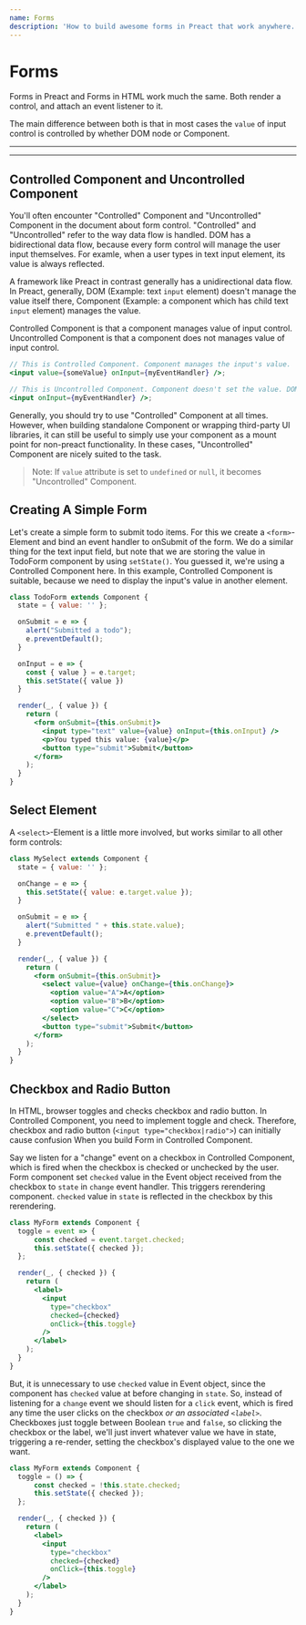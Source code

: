 ```yaml
---
name: Forms
description: 'How to build awesome forms in Preact that work anywhere.'
---
```


# Forms

Forms in Preact and Forms in HTML work much the same. Both render a control, and attach an event listener to it.

The main difference between both is that in most cases the `value` of input control is controlled by whether DOM node or Component.

---

<div><toc></toc></div>

---

## Controlled Component and Uncontrolled Component

You'll often encounter "Controlled" Component and "Uncontrolled" Component in the document about form control. "Controlled" and "Uncontrolled" refer to the way data flow is handled. DOM has a bidirectional data flow, because every form control will manage the user input themselves. For examle, when a user types in text input element, its value is always reflected.

A framework like Preact in contrast generally has a unidirectional data flow. In Preact, generally, DOM (Example: text `input` element) doesn't manage the value itself there, Component (Example: a component which has child text `input` element) manages the value.

Controlled Component is that a component manages value of input control. Uncontrolled Component is that a component does not manages value of input control.

```jsx
// This is Controlled Component. Component manages the input's value.
<input value={someValue} onInput={myEventHandler} />;

// This is Uncontrolled Component. Component doesn't set the value. DOM manages input's value.
<input onInput={myEventHandler} />;
```

Generally, you should try to use "Controlled" Component at all times. However, when building standalone Component or wrapping third-party UI libraries, it can still be useful to simply use your component as a mount point for non-preact functionality. In these cases, "Uncontrolled" Component are nicely suited to the task.

> Note: If `value` attribute is set to `undefined` or `null`, it becomes "Uncontrolled" Component.

## Creating A Simple Form

Let's create a simple form to submit todo items. For this we create a `<form>`-Element and bind an event handler to onSubmit of the form. We do a similar thing for the text input field, but note that we are storing the value in TodoForm component by using `setState()`. You guessed it, we're using a Controlled Component here. In this example, Controlled Component is suitable, because we need to display the input's value in another element.

```jsx
class TodoForm extends Component {
  state = { value: '' };

  onSubmit = e => {
    alert("Submitted a todo");
    e.preventDefault();
  }

  onInput = e => {
    const { value } = e.target;
    this.setState({ value })
  }

  render(_, { value }) {
    return (
      <form onSubmit={this.onSubmit}>
        <input type="text" value={value} onInput={this.onInput} />
        <p>You typed this value: {value}</p>
        <button type="submit">Submit</button>
      </form>
    );
  }
}
```

## Select Element

A `<select>`-Element is a little more involved, but works similar to all other form controls:

```jsx
class MySelect extends Component {
  state = { value: '' };

  onChange = e => {
    this.setState({ value: e.target.value });
  }

  onSubmit = e => {
    alert("Submitted " + this.state.value);
    e.preventDefault();
  }

  render(_, { value }) {
    return (
      <form onSubmit={this.onSubmit}>
        <select value={value} onChange={this.onChange}>
          <option value="A">A</option>
          <option value="B">B</option>
          <option value="C">C</option>
        </select>
        <button type="submit">Submit</button>
      </form>
    );
  }
}
```

## Checkbox and Radio Button

In HTML, browser toggles and checks checkbox and radio button. In Controlled Component, you need to implement toggle and check. Therefore, checkbox and radio button (`<input type="checkbox|radio">`) can initially cause confusion When you build Form in Controlled Component.

Say we listen for a "change" event on a checkbox in Controlled Component, which is fired when the checkbox is checked or unchecked by the user. Form component set `checked` value in the Event object received from the checkbox to `state` in `change` event handler. This triggers rerendering component. `checked` value in `state` is reflected in the checkbox by this rerendering.

```jsx
class MyForm extends Component {
  toggle = event => {
      const checked = event.target.checked;
      this.setState({ checked });
  };

  render(_, { checked }) {
    return (
      <label>
        <input
          type="checkbox"
          checked={checked}
          onClick={this.toggle}
        />
      </label>
    );
  }
}
```

But, it is unnecessary to use `checked` value in Event object, since the component has `checked` value at before changing in `state`. So, instead of listening for a `change` event we should listen for a `click` event, which is fired any time the user clicks on the checkbox _or an associated `<label>`_. Checkboxes just toggle between Boolean `true` and `false`, so clicking the checkbox or the label, we'll just invert whatever value we have in state, triggering a re-render, setting the checkbox's displayed value to the one we want.

```jsx
class MyForm extends Component {
  toggle = () => {
      const checked = !this.state.checked;
      this.setState({ checked });
  };

  render(_, { checked }) {
    return (
      <label>
        <input
          type="checkbox"
          checked={checked}
          onClick={this.toggle}
        />
      </label>
    );
  }
}
```
